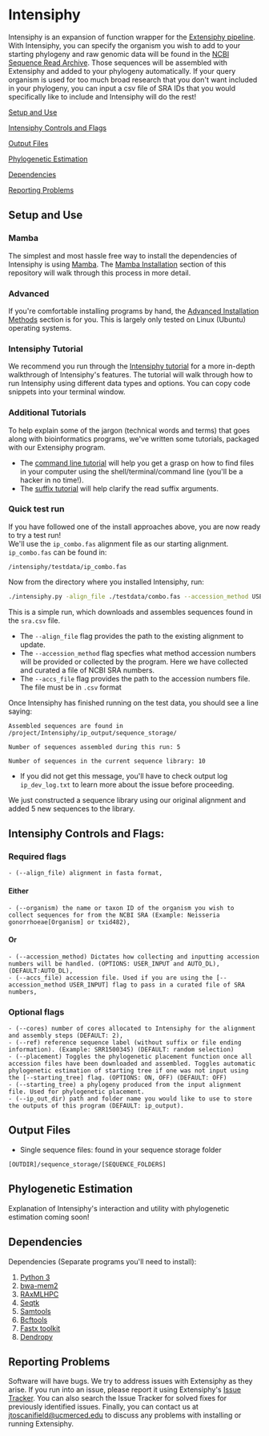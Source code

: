 # Intensiphy

Intensiphy is an expansion of function wrapper for the [Extensiphy pipeline](https://github.com/McTavishLab/extensiphy/tree/main). With Intensiphy, you can specify the organism you wish to add to your starting phylogeny and raw genomic data will be found in the [NCBI Sequence Read Archive](https://www.ncbi.nlm.nih.gov/sra). Those sequences will be assembled with Extensiphy and added to your phylogeny automatically. If your query organism is used for too much broad research that you don't want included in your phylogeny, you can input a csv file of SRA IDs that you would specifically like to include and Intensiphy will do the rest!

[Setup and Use](#setup-and-use)

[Intensiphy Controls and Flags](#intensiphy-controls-and-flags)

[Output Files](#output-files)

[Phylogenetic Estimation](#phylogenetic-estimation)

[Dependencies](#dependnecies)

[Reporting Problems](#reporting_problems)

## Setup and Use

### Mamba
The simplest and most hassle free way to install the dependencies of Intensiphy is using [Mamba](https://github.com/mamba-org/mamba). The [Mamba Installation](https://github.com/McTavishLab/extensiphy/blob/main/tutorial/alternative_installation_methods.md#installing-dependencies-with-anaconda) section of this repository will walk through this process in more detail.

### Advanced
If you're comfortable installing programs by hand, the [Advanced Installation Methods](https://github.com/McTavishLab/extensiphy/blob/main/tutorial/alternative_installation_methods.md#installing-depedencies-by-hand) section is for you. This is largely only tested on Linux (Ubuntu) operating systems.

### Intensiphy Tutorial
We recommend you run through the [Intensiphy tutorial](https://github.com/McTavishLab/extensiphy/blob/main/tutorial/extensiphy_tutoria.md) for a more in-depth walkthrough of Intensiphy's features. The tutorial will walk through how to run Intensiphy using different data types and options. You can copy code snippets into your terminal window.

### Additional Tutorials
To help explain some of the jargon (technical words and terms) that goes along with bioinformatics programs, we've written some tutorials, packaged with our Extensiphy program.
* The [command line tutorial](https://github.com/McTavishLab/extensiphy/blob/main/tutorial/command_line_tutorial.md) will help you get a grasp on how to find files in your computer using the shell/terminal/command line (you'll be a hacker in no time!).
* The [suffix tutorial](https://github.com/McTavishLab/extensiphy/blob/main/tutorial/suffix_tutorial.md) will help clarify the read suffix arguments.


### Quick test run
If you have followed one of the install approaches above, you are now ready to try a test run!  
We'll use the `ip_combo.fas` alignment file as our starting alignment. `ip_combo.fas` can be found in:
```
/intensiphy/testdata/ip_combo.fas
```

Now from the directory where you installed Intensiphy, run:

```bash
./intensiphy.py -align_file ./testdata/combo.fas --accession_method USER_INPUT --accs_file ./testdata/sra.csv 
```
This is a simple run, which downloads and assembles sequences found in the `sra.csv` file.
* The `--align_file` flag provides the path to the existing alignment to update.
* The `--accession_method` flag specfies what method accession numbers will be provided or collected by the program. Here we have collected and curated a file of NCBI SRA numbers.
* The `--accs_file` flag provides the path to the accession numbers file. The file must be in `.csv` format

Once Intensiphy has finished running on the test data, you should see a line saying:
```
Assembled sequences are found in /project/Intensiphy/ip_output/sequence_storage/

Number of sequences assembled during this run: 5

Number of sequences in the current sequence library: 10

```
* If you did not get this message, you'll have to check output log `ip_dev_log.txt`
to learn more about the issue before proceeding.  

We just constructed a sequence library using our original alignment and added 5 new sequences to the library.


## Intensiphy Controls and Flags:

### Required flags
```
- (--align_file) alignment in fasta format,
```

#### Either
```
- (--organism) the name or taxon ID of the organism you wish to collect sequences for from the NCBI SRA (Example: Neisseria gonorrhoeae[Organism] or txid482),
```

#### Or
```
- (--accession_method) Dictates how collecting and inputting accession numbers will be handled. (OPTIONS: USER_INPUT and AUTO_DL), (DEFAULT:AUTO_DL),
- (--accs_file) accession file. Used if you are using the [--accession_method USER_INPUT] flag to pass in a curated file of SRA numbers,
```

### Optional flags
```
- (--cores) number of cores allocated to Intensiphy for the alignment and assembly steps (DEFAULT: 2),
- (--ref) reference sequence label (without suffix or file ending information). (Example: SRR1500345) (DEFAULT: random selection)
- (--placement) Toggles the phylogenetic placement function once all accession files have been downloaded and assembled. Toggles automatic phylogenetic estimation of starting tree if one was not input using the [--starting_tree] flag. (OPTIONS: ON, OFF) (DEFAULT: OFF)
- (--starting_tree) a phylogeny produced from the input alignment file. Used for phylogenetic placement.
- (--ip_out_dir) path and folder name you would like to use to store the outputs of this program (DEFAULT: ip_output).
```

## Output Files
* Single sequence files: found in your sequence storage folder
```
[OUTDIR]/sequence_storage/[SEQUENCE_FOLDERS]
```

## Phylogenetic Estimation
Explanation of Intensiphy's interaction and utility with phylogenetic estimation coming soon!


## Dependencies

Dependencies (Separate programs you'll need to install):

1. [Python 3](https://www.python.org/)
2. [bwa-mem2](https://github.com/bwa-mem2/bwa-mem2)
3. [RAxMLHPC](https://github.com/stamatak/standard-RAxML)
4. [Seqtk](https://github.com/lh3/seqtk)
5. [Samtools](http://www.htslib.org/)
6. [Bcftools](http://www.htslib.org/)
7. [Fastx toolkit](http://hannonlab.cshl.edu/fastx_toolkit/download.html)
8. [Dendropy](https://dendropy.org/)

## Reporting Problems
Software will have bugs. We try to address issues with Extensiphy as they arise.
If you run into an issue, please report it using Extensiphy's [Issue Tracker](https://github.com/McTavishLab/extensiphy/issues).
You can also search the Issue Tracker for solved fixes for previously identified issues.
Finally, you can contact us at jtoscanifield@ucmerced.edu to discuss any problems with installing or running Extensiphy.